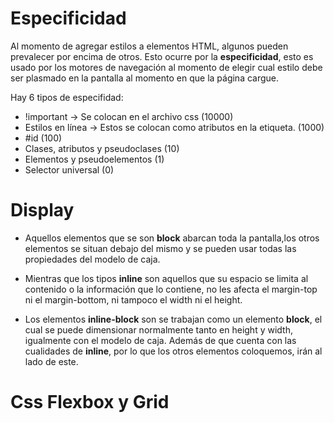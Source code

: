 # Especificidad
Al momento de agregar estilos a elementos HTML, algunos pueden prevalecer por encima de otros.
Esto ocurre por la **especificidad**, esto es usado por los motores de navegación al momento de elegir
cual estilo debe ser plasmado en la pantalla al momento en que la página cargue.

Hay 6 tipos de especifidad:
* !important -> Se colocan en el archivo css (10000)
* Estilos en línea -> Estos se colocan como atributos en la etiqueta. (1000)
* #id (100)
* Clases, atributos y pseudoclases (10)
* Elementos y pseudoelementos (1)
* Selector universal (0)

# Display
* Aquellos elementos que se son **block** abarcan toda la pantalla,los otros elementos se situan debajo del mismo y se pueden usar todas las propiedades del modelo de caja.

* Mientras que los tipos **inline** son aquellos que su espacio se limita al contenido o la información que lo 
contiene, no les afecta el margin-top ni el margin-bottom, ni tampoco el width ni el height.

* Los elementos **inline-block** son se trabajan como un elemento **block**, el cual se puede dimensionar normalmente tanto en height y width, igualmente con el modelo de caja. Además de que cuenta con las cualidades de **inline**, por lo que los otros elementos coloquemos, irán al lado de este.

# Css Flexbox y Grid